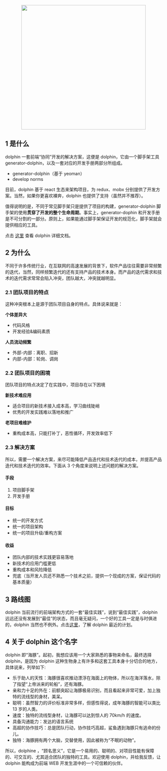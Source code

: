 
<p align="center"><a href="https://http://47.93.14.9:8083/" target="_blank"><img width="400" src="http://o6ul1xz4z.bkt.clouddn.com/2017-12-19-75FF91B3-290A-4204-8195-D8BEED6EE143.png"></a></p>

## 1 是什么

dolphin 一套前端“协同”开发的解决方案，这便是 dolphin，它由一个脚手架工具 generator-dolphin，以及一套对应的开发手册两部分所组成。

- generator-dolphin（基于 yeoman）
- develop norms

目前，dolphin 基于 react 生态来架构项目，为 redux、mobx 分别提供了开发方案。当然，如果你更喜欢裸奔，dolphin 也提供了支持（虽然并不推荐）。

值得说明的是，不同于常见脚手架只是提供了项目的构建，generator-dolphin 脚手架的使用**贯穿了开发的整个生命周期**。事实上，generator-dophin 和开发手册是不可分割的一部分。原则上，如果能通过脚手架保证开发的规范化，脚手架就会提供相应的工具。



点击 [这里](http://47.93.14.9:8083) 查看 dolphin 详细文档。



## 2 为什么

不同于许多传统行业，在互联网的高速发展的背景下，软件产品往往需要非常频繁的迭代，当然，同样频繁迭代的还有支持产品的技术本身。而产品的迭代需求和技术的迭代需求常常会陷入冲突，团队越大，冲突就越明显。

### 2.1 团队项目的特点

这种冲突根本上是源于团队项目自身的特点。具体说来就是：

**个体差异大**

- 代码风格
- 开发经验&编码素质

**人员流动频繁**

- 外部-内部：离职、招新 
- 内部-内部：轮岗、调岗

### 2.2 团队项目的困境

团队项目的特点决定了在实践中，项目存在以下困境

**新技术难应用**

- 适合项目的新技术接入成本高，学习曲线陡峭
- 优秀的开发实践难以落地和推广

**老项目难维护**

- 重构成本高，只能打补丁，恶性循环，开发效率低下

### 2.3 解决方案

所以，需要一个解决方案，来尽可能降低产品迭代和技术迭代的成本，并提高产品迭代和技术迭代的效率。下面从 3 个角度来说明上述问题的解决方案。

#### 手段

1. 项目脚手架
2. 开发手册

#### 目标

- 统一的开发方式
- 统一的项目架构
- 统一的项目升级/重构方案

#### 收益

- 团队内部的技术实践更容易落地
- 新技术的应用门槛更低
- 重构成本和风险降低
- 兜底（当开发人员还不熟悉一个技术之前，提供一个现成的方案，保证代码的基本质量）



## 3 路线图

dolphin 当前流行的前端架构方式的一套“最佳实践”，说到“最佳实践”，dolphin 远远还没有发展到“最佳”的状态，而且毫无疑问，一个好的工具一定是与时俱进的，dolphin 当然也不例外。点击[这里](https://my.mindnode.com/s9TpvrMnqYqDMhrcqAd6gEWVXmfTrjZYy1FjzYjv)，了解 dolphin 最近的计划。



## 4 关于 dolphin 这个名字

dolphin 即“海豚”。起初，我想应该用一个大家熟悉的事物来命名，最终选择 dolphin，是因为 dolphin 这种生物身上有许多和这套工具本身十分切合的地方，具体说来，列举如下:

- 乐于助人的天性：海豚很喜欢推动漂浮在海面上的物体，所以在海洋落水，除了指望“上帝派来的轮船”，还有海豚。
- 亲和力十足的外在：前额突起让海豚极易识别，而且看起来非常可爱，加上独特的流线型的身材，美呆。
- 聪明：虽然智力的评价标准非常多样，但感性得说，成年海豚的智能可以类比 13 岁的人类。
- 速度：独特的流线型身材，让海豚可以达到惊人的 70km/h 的速度。
- 具备沟通能力：发达的语言系统
- 高超的协作技巧：总是团队行动，协作技巧高超，鲨鱼遇到海豚只有逃命的份儿。
- 独特：海豚拥有两个大脑，交替使用，因此被称为“不眠的动物”。

所以，dolphine ，“顾名思义”，它是一个易用的、聪明的、对项目性能有保障的、可交互的、尤其适合团队的独特的工具。欢迎使用 dolphin，并给我反馈，让 dolphin 能构成为前端 WEB 开发生涯中的一个可信赖的伙伴。

